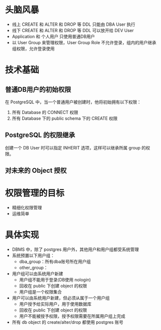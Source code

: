 # 头脑风暴

* 线上 CREATE 和 ALTER 和 DROP 等 DDL 只能由 DBA User 执行
* 线下 CREATE 和 ALTER 和 DROP 等 DDL 可以放开给 DEV User
* Application 和 个人用户 只使用普通DB用户
* 以 User Group 来管理权限，User Group Role 不允许登录，组内的用户继承组权限，允许登录使用



# 技术基础

## 普通DB用户的初始权限

在 PostgreSQL 中，当一个普通用户被创建时，他将初始拥有以下权限：

1. 所有 Database 的 CONNECT 权限
2. 所有 Database 下的 public schema 下的 CREATE 权限



## PostgreSQL 的权限继承

创建一个 DB User 时可以指定 INHERIT 选项，这样可以继承所属 group 的权限。



## 对未来的 Object 授权



# 权限管理的目标

* 精细化权限管理
* 运维简单



# 具体实现

* DBMS 中，除了 postgres 用户外，其他用户和用户组都受系统管理
* 系统预置以下用户组：
    * dba_group：所有dba账号所在用户组
    * other_group：
* 用户组可以由系统用户新建
    * 用户组不能用于登录(DB使用 nologin)
    * 回收在 public 下创建 object 的权限
    * 用户组是一个权限集合
* 用户可以由系统用户新建，但必须从属于一个用户组
    * 用户授予给实际用户，用于使用数据库
    * 回收在 public 下创建 object 的权限
    * 用户不能被授予权限，授予权限需要在所属用户组上完成
* 所有 db object 的 create/alter/drop 都使用 postgres 账号